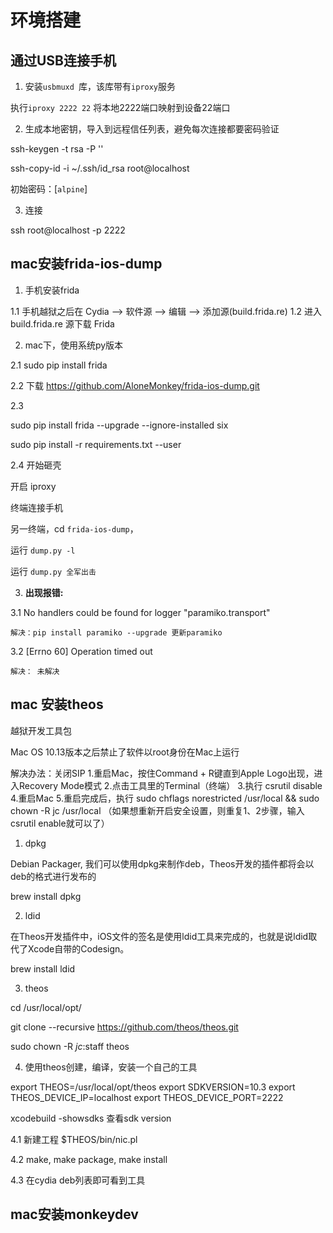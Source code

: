 

# 环境搭建 

## 通过USB连接手机 

1. 安装`usbmuxd `库，该库带有`iproxy`服务

执行`iproxy 2222 22` 将本地2222端口映射到设备22端口 

2. 生成本地密钥，导入到远程信任列表，避免每次连接都要密码验证

ssh-keygen -t rsa -P ''

ssh-copy-id -i ~/.ssh/id_rsa root@localhost

初始密码：[`alpine`]

3. 连接

ssh root@localhost -p 2222


## mac安装frida-ios-dump 

1. 手机安装frida

1.1 手机越狱之后在 Cydia --> 软件源 --> 编辑 --> 添加源(build.frida.re)
1.2 进入 build.frida.re 源下载 Frida

2. mac下，使用系统py版本

2.1 sudo pip install frida

2.2 下载 https://github.com/AloneMonkey/frida-ios-dump.git

2.3 

sudo pip install frida --upgrade --ignore-installed six

sudo pip install -r requirements.txt --user

2.4 开始砸壳

开启 iproxy

终端连接手机 

另一终端，cd `frida-ios-dump`， 

运行 `dump.py -l`

运行 `dump.py 全军出击`

3. **出现报错:**

3.1 No handlers could be found for logger "paramiko.transport"

    解决：pip install paramiko --upgrade 更新paramiko

3.2 [Errno 60] Operation timed out

    解决： 未解决

## mac 安装theos

越狱开发工具包

Mac OS 10.13版本之后禁止了软件以root身份在Mac上运行

解决办法：关闭SIP
1.重启Mac，按住Command + R键直到Apple Logo出现，进入Recovery Mode模式
2.点击工具里的Terminal（终端）
3.执行 csrutil disable
4.重启Mac
5.重启完成后，执行 sudo chflags norestricted /usr/local && sudo chown -R jc /usr/local
（如果想重新开启安全设置，则重复1、2步骤，输入csrutil enable就可以了）

1. dpkg 

Debian Packager, 我们可以使用dpkg来制作deb，Theos开发的插件都将会以deb的格式进行发布的

brew install dpkg

2. ldid 

在Theos开发插件中，iOS文件的签名是使用ldid工具来完成的，也就是说ldid取代了Xcode自带的Codesign。

brew install ldid

3. theos

cd /usr/local/opt/

git clone --recursive https://github.com/theos/theos.git

sudo chown -R $jc:$staff theos

4. 使用theos创建，编译，安装一个自己的工具

export THEOS=/usr/local/opt/theos
export SDKVERSION=10.3
export THEOS_DEVICE_IP=localhost
export THEOS_DEVICE_PORT=2222 

xcodebuild -showsdks 查看sdk version

4.1 新建工程
$THEOS/bin/nic.pl

4.2 make, make package, make install 

4.3 在cydia deb列表即可看到工具


## mac安装monkeydev

